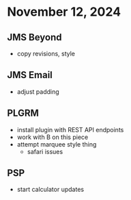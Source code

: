 # November 12, 2024

## JMS Beyond
- copy revisions, style

## JMS Email
- adjust padding

## PLGRM
- install plugin with REST API endpoints
- work with  B on this piece
- attempt marquee style thing
	- safari issues

## PSP
- start calculator updates